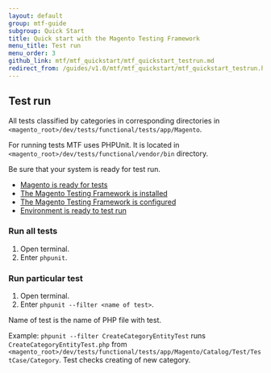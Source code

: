 ```yaml
---
layout: default
group: mtf-guide
subgroup: Quick Start
title: Quick start with the Magento Testing Framework
menu_title: Test run
menu_order: 3
github_link: mtf/mtf_quickstart/mtf_quickstart_testrun.md
redirect_from: /guides/v1.0/mtf/mtf_quickstart/mtf_quickstart_testrun.html
---
```

<h2 id="mtf_quickstart_testrun">Test run</h2>
All tests classified by categories in corresponding directories in <code>&lt;magento_root&gt;/dev/tests/functional/tests/app/Magento</code>.

For running tests MTF uses PHPUnit. It is located in <code>&lt;magento_root&gt;/dev/tests/functional/vendor/bin</code> directory.

Be sure that your system is ready for test run.

- <a href="{{site.gdeurl}}/mtf/mtf_installation/mtf_preinstall.html">Magento is ready for tests</a>
- <a href="{{site.gdeurl}}/mtf/mtf_installation/mtf_install.html">The Magento Testing Framework is installed</a>
- <a href="{{site.gdeurl}}/mtf/mtf_installation/mtf_quickstart_config.html">The Magento Testing Framework is configured</a>
- <a href="{{site.gdeurl}}/mtf/mtf_installation/mtf_quickstart_environmemt.html">Environment is ready to test run</a>

<h3 id="mtf_quickstart_testrun_all">Run all tests</h3>

1.    Open terminal.
1.    Enter <code>phpunit</code>.

<h3 id="mtf_quickstart_testrun_one">Run particular test</h3>

1.    Open terminal.
1.    Enter <code>phpunit --filter &lt;name of test&gt;</code>.

Name of test is the name of PHP file with test.

Example: <code>phpunit --filter CreateCategoryEntityTest</code> runs <code>CreateCategoryEntityTest.php</code> from <code>&lt;magento_root&gt;/dev/tests/functional/tests/app/Magento/Catalog/Test/TestCase/Category</code>. Test checks creating of new category.
